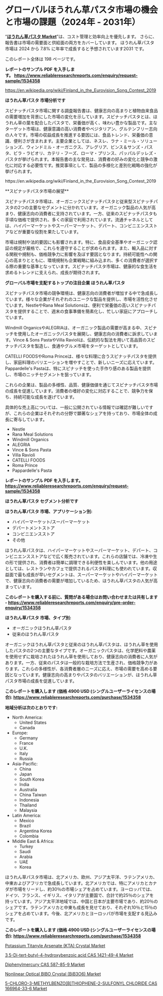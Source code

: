 <p><h1>グローバルほうれん草パスタ市場の機会と市場の課題（2024年 - 2031年）</h1></p><p>&ldquo;<strong><a href="https://www.reliableresearchreports.com/spinach-pasta-r1534358?utm_campaign=110&utm_medium=9&utm_source=Github&utm_content=ia&utm_term=15102024&utm_id=spinach-pasta">ほうれん草パスタ Market</a></strong>&rdquo;は、コスト管理と効率向上を優先します。 さらに、報告書は市場の需要面と供給面の両方をカバーしています。 ほうれん草パスタ 市場は 2024 から 7.8% に年率で成長すると予想されています2031 です。</p>
<p>このレポート全体は 198 ページです。</p>
<p><strong>レポートのサンプル PDF を入手します。&nbsp;<a href="https://www.reliableresearchreports.com/enquiry/request-sample/1534358?utm_campaign=110&utm_medium=9&utm_source=Github&utm_content=ia&utm_term=15102024&utm_id=spinach-pasta">https://www.reliableresearchreports.com/enquiry/request-sample/1534358</a></strong></p>
<p><a href="https://en.wikipedia.org/wiki/Finland_in_the_Eurovision_Song_Contest_2019?utm_campaign=110&utm_medium=9&utm_source=Github&utm_content=ia&utm_term=15102024&utm_id=spinach-pasta">https://en.wikipedia.org/wiki/Finland_in_the_Eurovision_Song_Contest_2019</a></p>
<p><strong>ほうれん草パスタ 市場分析です</strong></p>
<p><p>スピナッチパスタ市場に関する調査報告書は、健康志向の高まりと植物由来食品の需要増加を背景にした市場の変化を示しています。スピナッチパスタとは、ほうれん草の葉を配合したパスタで、栄養価が高く、味わい豊かな製品です。主なターゲット市場は、健康意識の高い消費者やベジタリアン、グルテンフリー志向の人々です。市場の収益成長を推進する要因には、食品トレンド、栄養価の意識、便利さが含まれます。主要企業としては、ネスレ、ラナ・ミール・ソリューションズ、ウィンドミル・オーガニクス、アレグリア、ビンス＆サンズ・パスタ、ビラ・ラビオリ、カテリ・フーズ、ローマ・プリンス、パッパルデッレズ・パスタが挙げられます。本報告書の主な発見は、消費者の好みの変化と競争の激化に対応する必要性です。推奨事項として、製品の多様化と差別化戦略の強化が挙げられます。</p></p>
<p>https://en.wikipedia.org/wiki/Finland_in_the_Eurovision_Song_Contest_2019</p>
<p><p>**スピナッチパスタ市場の展望**</p><p>スピナッチパスタ市場は、オーガニックスピナッチパスタと従来型スピナッチパスタの2つの主要なセグメントに分かれています。オーガニック製品の人気が高まり、健康志向の消費者に支持されています。一方、従来のスピナッチパスタも手頃な価格で提供され、多くの家庭で利用されています。流通チャネルとしては、ハイパーマーケットやスーパーマーケット、デパート、コンビニエンスストアなどが重要な役割を果たしています。</p><p>市場は規制や法的要因にも影響されます。特に、食品安全基準やオーガニック認証の規定が厳格で、これらを遵守することが求められます。また、輸入品に対する関税や規制も、価格競争力に影響を及ぼす要因となります。持続可能性への関心の高まりとともに、環境規制も企業戦略に組み込まれ、多くの消費者が選択する際の重要な基準となっています。スピナッチパスタ市場は、健康的な食生活を求めるトレンドに支えられ、成長が期待されます。</p></p>
<p><strong>グローバル市場を支配するトップの注目企業 ほうれん草パスタ</strong></p>
<p><p>スピナッチパスタ市場の競争環境は、健康志向の消費者が増加する中で急成長しています。様々な企業がそれぞれのユニークな製品を提供し、市場を活性化させています。NestleやRana Meal Solutionsは、便利で栄養価の高いスピナッチパスタを提供することで、週末の食事準備を簡素化し、忙しい家庭にアプローチしています。</p><p>Windmill OrganicsやALEGRIAは、オーガニック製品の需要が高まる中、スピナッチを使用したオーガニックパスタを展開し、健康志向の消費者に訴求しています。Vince & Sons PastaやVilla Ravioliは、伝統的な製法を用いて高品質のスピナッチパスタを製造し、食通やグルメ市場をターゲットとしています。</p><p>CATELLI FOODSやRoma Princeは、様々な料理に合うスピナッチパスタを提供し、家庭料理のバリエーションを増やすことで、新しいニーズに応えています。Pappardelle's Pastaは、特にスピナッチを使った手作り感のある製品を提供し、市場のニッチセグメントを狙っています。</p><p>これらの企業は、製品の多様性、品質、健康価値を通じてスピナッチパスタ市場の成長を促進しています。消費者の嗜好の変化に対応することで、競争力を保ち、持続可能な成長を遂げています。</p><p>具体的な売上高については、一般に公開されている情報では確認が難しいですが、これらの企業はそれぞれの分野で顕著なシェアを持っており、市場全体の成長に寄与しています。</p></p>
<p><ul><li>Nestle</li><li>Rana Meal Solutions</li><li>Windmill Organics</li><li>ALEGRIA</li><li>Vince & Sons Pasta</li><li>Villa Ravioli</li><li>CATELLI FOODS</li><li>Roma Prince</li><li>Pappardelle's Pasta</li></ul></p>
<p><strong>レポートのサンプル PDF を入手します。 <a href="https://www.reliableresearchreports.com/enquiry/request-sample/1534358?utm_campaign=110&utm_medium=9&utm_source=Github&utm_content=ia&utm_term=15102024&utm_id=spinach-pasta">https://www.reliableresearchreports.com/enquiry/request-sample/1534358</a></strong></p>
<p><strong>ほうれん草パスタ セグメント分析です</strong></p>
<p><strong>ほうれん草パスタ 市場、アプリケーション別:</strong></p>
<p><ul><li>ハイパーマーケット/スーパーマーケット</li><li>デパートメントストア</li><li>コンビニエンスストア</li><li>その他</li></ul></p>
<p><p>ほうれん草パスタは、ハイパーマーケットやスーパーマーケット、デパート、コンビニエンスストアなどで広く販売されています。これらの店舗では、冷凍や生の形で提供され、消費者は簡単に調理できる利便性を楽しんでいます。他の用途としては、レストランやカフェで提供されるパスタ料理にも使われています。収益面で最も成長が早いセグメントは、スーパーマーケットやハイパーマーケットで、健康志向の消費者の需要が増加しているため、ほうれん草パスタの人気が高まっています。</p></p>
<p><strong>このレポートを購入する前に、質問がある場合はお問い合わせまたは共有します - <a href="https://www.reliableresearchreports.com/enquiry/pre-order-enquiry/1534358?utm_campaign=110&utm_medium=9&utm_source=Github&utm_content=ia&utm_term=15102024&utm_id=spinach-pasta">https://www.reliableresearchreports.com/enquiry/pre-order-enquiry/1534358</a></strong></p>
<p><strong>ほうれん草パスタ 市場、タイプ別:</strong></p>
<p><ul><li>オーガニックほうれん草パスタ</li><li>従来のほうれん草パスタ</li></ul></p>
<p><p>オーガニックほうれん草パスタと従来のほうれん草パスタは、ほうれん草を使用したパスタの2つの主要なタイプです。オーガニックパスタは、化学肥料や農薬を使用せずに栽培されたほうれん草を使用しており、健康志向の消費者に人気があります。一方、従来のパスタは一般的な栽培方法で生産され、価格競争力があります。これらの多様性が、各消費者層のニーズに応え、市場の需要を高める要因となっています。健康志向の高まりやパスタのバリエーションが、ほうれん草パスタ市場の成長を促進しています。</p></p>
<p><strong>このレポートを購入します (価格 4900 USD (シングルユーザーライセンスの場合): <a href="https://www.reliableresearchreports.com/purchase/1534358?utm_campaign=110&utm_medium=9&utm_source=Github&utm_content=ia&utm_term=15102024&utm_id=spinach-pasta">https://www.reliableresearchreports.com/purchase/1534358</a></strong></p>
<p><strong>地域分析は次のとおりです:</strong></p>
<p><ul>
    <li>
        North America:
        <ul>
            <li>United States</li>
            <li>Canada</li>
        </ul>
    </li>
    <li>
        Europe:
        <ul>
            <li>Germany</li>
            <li>France</li>
            <li>U.K.</li>
            <li>Italy</li>
            <li>Russia</li>
        </ul>
    </li>
    <li>
        Asia-Pacific:
        <ul>
            <li>China</li>
            <li>Japan</li>
            <li>South Korea</li>
            <li>India</li>
            <li>Australia</li>
            <li>China Taiwan</li>
            <li>Indonesia</li>
            <li>Thailand</li>
            <li>Malaysia</li>
        </ul>
    </li>
    <li>
        Latin America:
        <ul>
            <li>Mexico</li>
            <li>Brazil</li>
            <li>Argentina Korea</li>
            <li>Colombia</li>
        </ul>
    </li>
    <li>
        Middle East & Africa:
        <ul>
            <li>Turkey</li>
            <li>Saudi</li>
            <li>Arabia</li>
            <li>UAE</li>
            <li>Korea</li>
        </ul>
    </li>
    </ul></p>
<p><p>ほうれん草パスタ市場は、北アメリカ、欧州、アジア太平洋、ラテンアメリカ、中東およびアフリカで急成長しています。北アメリカでは、特にアメリカとカナダが市場をリードし、約30％の市場シェアを占めています。ヨーロッパでは、ドイツ、フランス、イギリス、イタリアが主要国で、合計で約25％のシェアを持っています。アジア太平洋地域では、中国と日本が主要市場であり、約20％のシェアです。ラテンアメリカと中東も成長を見せており、それぞれ10％と15％のシェアを占めています。今後、北アメリカとヨーロッパが市場を支配する見込みです。</p></p>
<p><strong>このレポートを購入します (価格 4900 USD (シングルユーザーライセンスの場合): <a href="https://www.reliableresearchreports.com/purchase/1534358?utm_campaign=110&utm_medium=9&utm_source=Github&utm_content=ia&utm_term=15102024&utm_id=spinach-pasta">https://www.reliableresearchreports.com/purchase/1534358</a></strong></p>
<p><p><a href="https://github.com/kathiestrine5ty/Market-Research-Report-List-1/blob/main/potassium-titanyle-arsenate-kta-crystal-market.md?utm_campaign=110&utm_medium=9&utm_source=Github&utm_content=ia&utm_term=15102024&utm_id=spinach-pasta">Potassium Titanyle Arsenate (KTA) Crystal Market</a></p><p><a href="https://www.linkedin.com/pulse/emerging-35-di-tert-butyl-4-hydroxybenzoic-acid-cas-1421-49-4-gzixe?utm_campaign=110&utm_medium=9&utm_source=Github&utm_content=ia&utm_term=15102024&utm_id=spinach-pasta">3,5-Di-tert-butyl-4-hydroxybenzoic acid CAS 1421-49-4 Market</a></p><p><a href="https://www.linkedin.com/pulse/global-diphenylmercury-cas-587-85-9-market-pulse-trends-gdine?utm_campaign=110&utm_medium=9&utm_source=Github&utm_content=ia&utm_term=15102024&utm_id=spinach-pasta">Diphenylmercury CAS 587-85-9 Market</a></p><p><a href="https://github.com/HeatherFernandez476/Market-Research-Report-List-1/blob/main/nonlinear-optical-bibo-crystal-bib3o6-market.md?utm_campaign=110&utm_medium=9&utm_source=Github&utm_content=ia&utm_term=15102024&utm_id=spinach-pasta">Nonlinear Optical BIBO Crystal (BiB3O6) Market</a></p><p><a href="https://www.linkedin.com/pulse/consumer-behavior-shifts-5-chloro-3-methylbenzobthiophene-2-sulfonyl-rwa2f?utm_campaign=110&utm_medium=9&utm_source=Github&utm_content=ia&utm_term=15102024&utm_id=spinach-pasta">5-CHLORO-3-METHYLBENZO[B]THIOPHENE-2-SULFONYL CHLORIDE CAS 166964-33-6 Market</a></p></p>